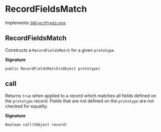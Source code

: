 # RecordFieldsMatch

Implements [`SObjectPredicate`](SObjectPredicate).

## RecordFieldsMatch

Constructs a `RecordFieldsMatch` for a given `prototype`.

**Signature**
```apex
public RecordFieldsMatch(sObject prototype)
```

## call

Returns `true` when applied to a record which matches all fields defined on the `prototype` record. Fields that are not defined on the `prototype` are not checked for equality.

**Signature**

```apex
Boolean call(SObject record)
```